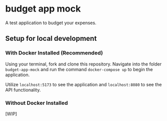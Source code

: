 # budget app mock

A test application to budget your expenses.

## Setup for local development

### With Docker Installed (Recommended)

Using your terminal, fork and clone this repository. Navigate into the folder ```budget-app-mock``` and run the command ```docker-compose up``` to begin the application.

Utilize ```localhost:5173``` to see the application and ```localhost:8080``` to see the API functionality.

### Without Docker Installed

[WIP]